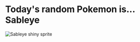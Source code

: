 # Today's random Pokemon is... Sableye

![Sableye shiny sprite](https://raw.githubusercontent.com/PokeAPI/sprites/master/sprites/pokemon/shiny/302.png)
